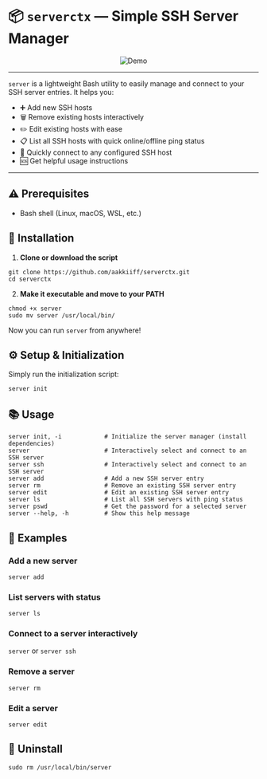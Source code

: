 
# 📦 `serverctx` — Simple SSH Server Manager

<p align="center">
  <img src="./assets/Demo.gif" alt="Demo" />
</p>
<hr>

`server` is a lightweight Bash utility to easily manage and connect to your SSH server entries. It helps you:

- ➕ Add new SSH hosts
- 🗑 Remove existing hosts interactively
- ✏️ Edit existing hosts with ease
- 📋 List all SSH hosts with quick online/offline ping status
- 🔑 Quickly connect to any configured SSH host 
- 🆘 Get helpful usage instructions

---

## ⚠️ Prerequisites

- Bash shell (Linux, macOS, WSL, etc.)
## 🚀 Installation
1.  **Clone or download the script**
```
git clone https://github.com/aakkiiff/serverctx.git
cd serverctx
```
2.  **Make it executable and move to your PATH**
```
chmod +x server
sudo mv server /usr/local/bin/
```
Now you can run `server` from anywhere!
## ⚙️ Setup & Initialization
Simply run the initialization script:
```
server init
```
## 📚 Usage
```
server init, -i            # Initialize the server manager (install dependencies)
server                     # Interactively select and connect to an SSH server
server ssh                 # Interactively select and connect to an SSH server
server add                 # Add a new SSH server entry
server rm                  # Remove an existing SSH server entry
server edit                # Edit an existing SSH server entry
server ls                  # List all SSH servers with ping status
server pswd                # Get the password for a selected server
server --help, -h          # Show this help message
```

## 🧪 Examples
### Add a new server
`server add`
### List servers with status
`server ls`
### Connect to a server interactively
`server` 
or
`server ssh`
### Remove a server
`server rm`
### Edit a server
`server edit`
## 🧹 Uninstall
`sudo rm /usr/local/bin/server`

